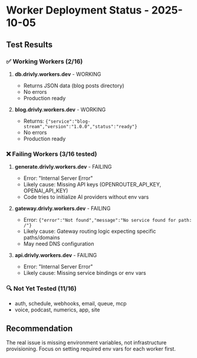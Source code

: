 # Worker Deployment Status - 2025-10-05

## Test Results

### ✅ Working Workers (2/16)

1. **db.drivly.workers.dev** - WORKING
   - Returns JSON data (blog posts directory)
   - No errors
   - Production ready

2. **blog.drivly.workers.dev** - WORKING
   - Returns: `{"service":"blog-stream","version":"1.0.0","status":"ready"}`
   - No errors
   - Production ready

### ❌ Failing Workers (3/16 tested)

1. **generate.drivly.workers.dev** - FAILING
   - Error: "Internal Server Error"
   - Likely cause: Missing API keys (OPENROUTER_API_KEY, OPENAI_API_KEY)
   - Code tries to initialize AI providers without env vars

2. **gateway.drivly.workers.dev** - FAILING
   - Error: `{"error":"Not found","message":"No service found for path: /"}`
   - Likely cause: Gateway routing logic expecting specific paths/domains
   - May need DNS configuration

3. **api.drivly.workers.dev** - FAILING
   - Error: "Internal Server Error"
   - Likely cause: Missing service bindings or env vars

### 🔍 Not Yet Tested (11/16)

- auth, schedule, webhooks, email, queue, mcp
- voice, podcast, numerics, app, site

## Recommendation

The real issue is missing environment variables, not infrastructure provisioning.
Focus on setting required env vars for each worker first.

